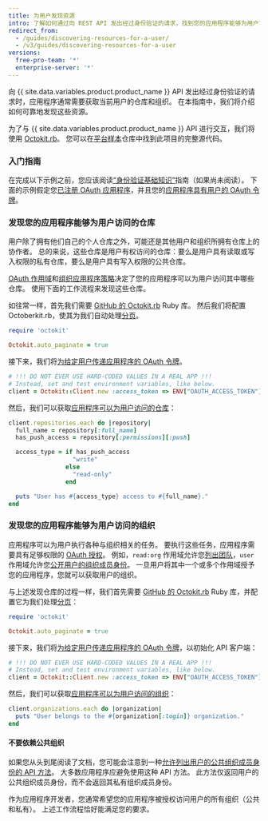 ```yaml
---
title: 为用户发现资源
intro: 了解如何通过向 REST API 发出经过身份验证的请求，找到您的应用程序能够为用户可靠地访问的仓库和组织。
redirect_from:
  - /guides/discovering-resources-for-a-user/
  - /v3/guides/discovering-resources-for-a-user
versions:
  free-pro-team: '*'
  enterprise-server: '*'
---
```




向 {{ site.data.variables.product.product_name }} API 发出经过身份验证的请求时，应用程序通常需要获取当前用户的仓库和组织。 在本指南中，我们将介绍如何可靠地发现这些资源。

为了与 {{ site.data.variables.product.product_name }} API 进行交互，我们将使用 [Octokit.rb][octokit.rb]。 您可以在[平台样本][platform samples]仓库中找到此项目的完整源代码。

### 入门指南

在完成以下示例之前，您应该阅读[“身份验证基础知识”][basics-of-authentication]指南（如果尚未阅读）。 下面的示例假定您[已注册 OAuth 应用程序][register-oauth-app]，并且您的[应用程序具有用户的 OAuth 令牌][make-authenticated-request-for-user]。

### 发现您的应用程序能够为用户访问的仓库

用户除了拥有他们自己的个人仓库之外，可能还是其他用户和组织所拥有仓库上的协作者。 总的来说，这些仓库是用户有权访问的仓库：要么是用户具有读取或写入权限的私有仓库，要么是用户具有写入权限的公共仓库。

[OAuth 作用域][scopes]和[组织应用程序策略][oap]决定了您的应用程序可以为用户访问其中哪些仓库。 使用下面的工作流程来发现这些仓库。

如往常一样，首先我们需要 [GitHub 的 Octokit.rb][octokit.rb] Ruby 库。 然后我们将配置 Octoberkit.rb，使其为我们自动处理[分页][pagination]。

``` ruby
require 'octokit'

Octokit.auto_paginate = true
```

接下来，我们将[为给定用户传递应用程序的 OAuth 令牌][make-authenticated-request-for-user]。

``` ruby
# !!! DO NOT EVER USE HARD-CODED VALUES IN A REAL APP !!!
# Instead, set and test environment variables, like below.
client = Octokit::Client.new :access_token => ENV["OAUTH_ACCESS_TOKEN"]
```

然后，我们可以获取[应用程序可以为用户访问的仓库][list-repositories-for-current-user]：

``` ruby
client.repositories.each do |repository|
  full_name = repository[:full_name]
  has_push_access = repository[:permissions][:push]

  access_type = if has_push_access
                  "write"
                else
                  "read-only"
                end

  puts "User has #{access_type} access to #{full_name}."
end
```

### 发现您的应用程序能够为用户访问的组织

应用程序可以为用户执行各种与组织相关的任务。 要执行这些任务，应用程序需要具有足够权限的 [OAuth 授权][scopes]。 例如，`read:org` 作用域允许您[列出团队][list-teams]，`user` 作用域允许您[公开用户的组织成员身份][publicize-membership]。 一旦用户将其中一个或多个作用域授予您的应用程序，您就可以获取用户的组织。

与上述发现仓库的过程一样，我们首先需要 [GitHub 的 Octokit.rb][octokit.rb] Ruby 库，并配置它为我们处理[分页][pagination]：

``` ruby
require 'octokit'

Octokit.auto_paginate = true
```

接下来，我们将[为给定用户传递应用程序的 OAuth 令牌][make-authenticated-request-for-user]，以初始化 API 客户端：

``` ruby
# !!! DO NOT EVER USE HARD-CODED VALUES IN A REAL APP !!!
# Instead, set and test environment variables, like below.
client = Octokit::Client.new :access_token => ENV["OAUTH_ACCESS_TOKEN"]
```

然后，我们可以获取[应用程序可以为用户访问的组织][list-orgs-for-current-user]：

``` ruby
client.organizations.each do |organization|
  puts "User belongs to the #{organization[:login]} organization."
end
```

#### 不要依赖公共组织

如果您从头到尾阅读了文档，您可能会注意到一种[允许列出用户的公共组织成员身份的 API 方法][list-public-orgs]。 大多数应用程序应避免使用这种 API 方法。 此方法仅返回用户的公共组织成员身份，而不会返回其私有组织成员身份。

作为应用程序开发者，您通常希望您的应用程序被授权访问用户的所有组织（公共和私有）。 上述工作流程恰好能满足您的要求。

[basics-of-authentication]: /v3/guides/basics-of-authentication/
[list-public-orgs]: /v3/orgs/#list-organizations-for-a-user
[list-repositories-for-current-user]: /v3/repos/#list-repositories-for-the-authenticated-user
[list-orgs-for-current-user]: /v3/orgs/#list-organizations-for-the-authenticated-user
[list-teams]: /v3/teams/#list-teams
[make-authenticated-request-for-user]: /v3/guides/basics-of-authentication/#making-authenticated-requests
[make-authenticated-request-for-user]: /v3/guides/basics-of-authentication/#making-authenticated-requests
[oap]: https://developer.github.com/changes/2015-01-19-an-integrators-guide-to-organization-application-policies/
[octokit.rb]: https://github.com/octokit/octokit.rb
[octokit.rb]: https://github.com/octokit/octokit.rb
[pagination]: /v3/#pagination
[platform samples]: https://github.com/github/platform-samples/tree/master/api/ruby/discovering-resources-for-a-user
[publicize-membership]: /v3/orgs/members/#set-public-organization-membership-for-the-authenticated-user
[register-oauth-app]: /v3/guides/basics-of-authentication/#registering-your-app
[scopes]: /apps/building-oauth-apps/understanding-scopes-for-oauth-apps/
[scopes]: /apps/building-oauth-apps/understanding-scopes-for-oauth-apps/
